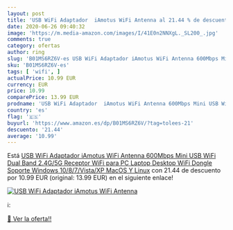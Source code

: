 ```yaml
---
layout: post
title: 'USB WiFi Adaptador  iAmotus WiFi Antenna al 21.44 % de descuento'
date: 2020-06-26 09:40:32
image: 'https://m.media-amazon.com/images/I/41E0n2NNXgL._SL200_.jpg'
comments: true
category: ofertas
author: ring
slug: 'B01MS6RZ6V-es USB WiFi Adaptador iAmotus WiFi Antenna 600Mbps Mini USB...'
sku: 'B01MS6RZ6V-es'
tags: [ 'wifi', ]
actualPrice: 10.99 EUR
currency: EUR
price: 10.99
comparePrice: 13.99 EUR
prodname: 'USB WiFi Adaptador  iAmotus WiFi Antenna 600Mbps Mini USB WiFi Dual Band 2.4G/5G  Receptor WiFi para PC Laptop Desktop WiFi Dongle Soporte Windows 10/8/7/Vista/XP MacOS Y Linux'
country: 'es'
flag: '🇪🇸'
buyurl: 'https://www.amazon.es/dp/B01MS6RZ6V/?tag=tolees-21'
descuento: '21.44'
average: '10.99'
---
```


Está [USB WiFi Adaptador  iAmotus WiFi Antenna 600Mbps Mini USB WiFi Dual Band 2.4G/5G  Receptor WiFi para PC Laptop Desktop WiFi Dongle Soporte Windows 10/8/7/Vista/XP MacOS Y Linux](https://www.amazon.es/dp/B01MS6RZ6V/?tag=tolees-21) con 21.44 de descuento por 10.99 EUR (original: 13.99 EUR) en el siguiente enlace!

[![USB WiFi Adaptador  iAmotus WiFi Antenna](https://m.media-amazon.com/images/I/41E0n2NNXgL._SL200_.jpg)](https://www.amazon.es/dp/B01MS6RZ6V/?tag=tolees-21)

ℹ️:


[🛒 Ver la oferta!!](https://www.amazon.es/dp/B01MS6RZ6V/?tag=tolees-21)
